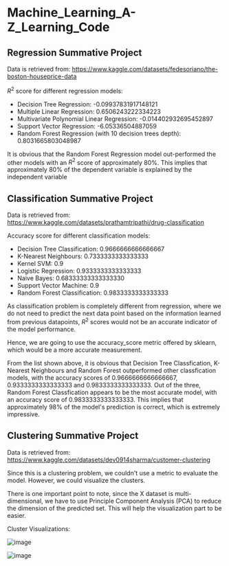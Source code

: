 # Machine_Learning_A-Z_Learning_Code

## Regression Summative Project

Data is retrieved from: https://www.kaggle.com/datasets/fedesoriano/the-boston-houseprice-data

$R^2$ score for different regression models:
  - Decision Tree Regression: -0.09937831917148121
  - Multiple Linear Regression: 0.6506243222334223
  - Multivariate Polynomial Linear Regression: -0.014402932695452897
  - Support Vector Regression: -6.05336504887059
  - Random Forest Regression (with 10 decision trees depth): 0.8031665803048987

It is obvious that the Random Forest Regression model out-performed the other models with an $R^2$ score of approximately 80%. This implies that approximately 80% of the dependent variable is explained by the independent variable

## Classification Summative Project

Data is retrieved from: https://www.kaggle.com/datasets/prathamtripathi/drug-classification

Accuracy score for different classification models:
- Decision Tree Classification: 0.9666666666666667
- K-Nearest Neighbours: 0.7333333333333333
- Kernel SVM: 0.9
- Logistic Regression: 0.9333333333333333
- Naive Bayes: 0.68333333333333330
- Support Vector Machine: 0.9
- Random Forest Classification: 0.9833333333333333

As classification problem is completely different from regression, where we do not need to predict the next data point based on the information learned from previous datapoints, $R^2$ scores would not be an accurate indicator of the model performance. 

Hence, we are going to use the accuracy_score metric offered by sklearn, which would be a more accurate measurement. 

From the list shown above, it is obvious that Decision Tree Classfication, K-Nearest Neighbours and Random Forest outperformed other classfication models, with the accuracy scores of 0.9666666666666667, 0.9333333333333333 and 0.9833333333333333. Out of the three, Random Forest Classfication appears to be the most accurate model, with an accuracy score of 0.9833333333333333. This implies that approximately 98% of the model's prediction is correct, which is extremely impressive. 

## Clustering Summative Project

 Data is retrieved from: https://www.kaggle.com/datasets/dev0914sharma/customer-clustering

Since this is a clustering problem, we couldn't use a metric to evaluate the model. However, we could visualize the clusters.

There is one important point to note, since the X dataset is multi-dimensional, we have to use Principle Component Analysis (PCA) to reduce the dimension of the predicted set. This will help the visualization part to be easier.

Cluster Visualizations:

![image](https://github.com/k13nNg/Machine_Learning_A-Z_Learning_Code/assets/75595156/4e467013-b51f-467b-8ba2-bf51866d088a)

![image](https://github.com/k13nNg/Machine_Learning_A-Z_Learning_Code/assets/75595156/0caad90e-a50e-4e1e-b8af-5548078b8a02)
